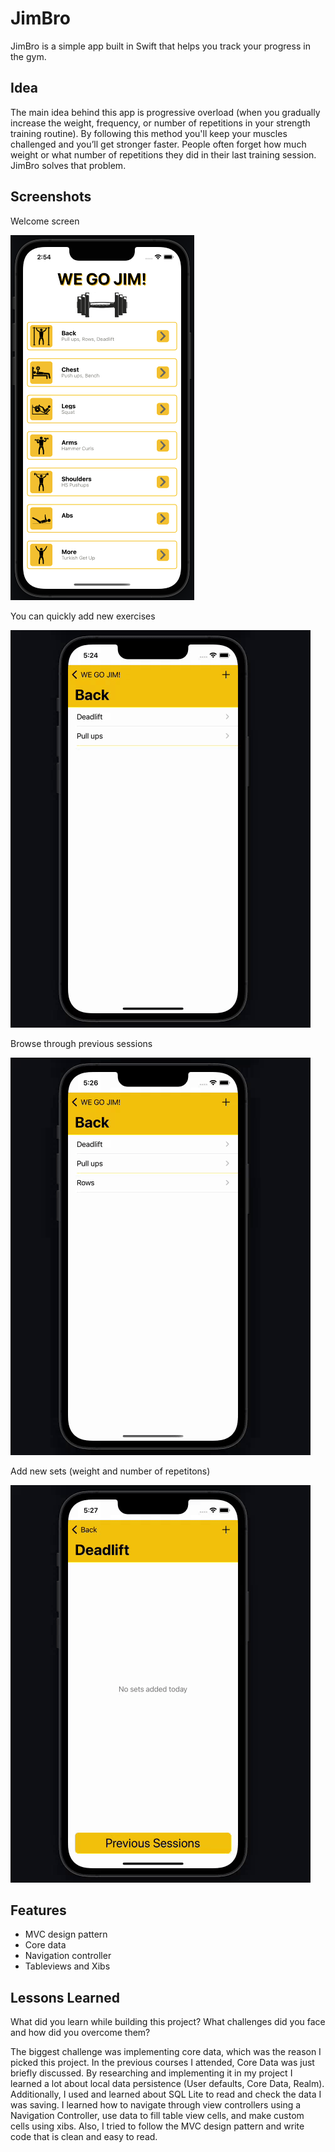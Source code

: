 
# JimBro

JimBro is a simple app built in Swift that helps you track your progress in the gym. 

## Idea

The main idea behind this app is progressive overload (when you gradually increase the weight, frequency, or number of repetitions in your strength training routine). By following this method you'll keep your muscles challenged and you’ll get stronger faster. People often forget how much weight or what number of repetitions they did in their last training session. JimBro solves that problem.


## Screenshots

Welcome screen  

![App Screenshot](https://github.com/MartinKusek/JimBro/blob/master/Screenshots/Screenshot%202022-11-01%20at%2014.54.52.png)


You can quickly add new exercises

![App Screenshot](https://github.com/MartinKusek/JimBro/blob/master/Screenshots/exercise.gif)


Browse through previous sessions

![App Screenshot](https://github.com/MartinKusek/JimBro/blob/master/Screenshots/sessions.gif)


Add new sets (weight and number of repetitons)

![App Screenshot](https://github.com/MartinKusek/JimBro/blob/master/Screenshots/sets.gif)








## Features

- MVC design pattern
- Core data
- Navigation controller
- Tableviews and Xibs


## Lessons Learned

What did you learn while building this project? What challenges did you face and how did you overcome them?

The biggest challenge was implementing core data, which was the reason I picked this project. In the previous courses I attended, Core Data was just briefly discussed. By researching and implementing it in my project I learned a lot about local data persistence (User defaults, Core Data, Realm). Additionally, I used and learned about SQL Lite to read and check the data I was saving. I learned how to navigate through view controllers using a Navigation Controller, use data to fill table view cells, and make custom cells using xibs. Also, I tried to follow the MVC design pattern and write code that is clean and easy to read.
